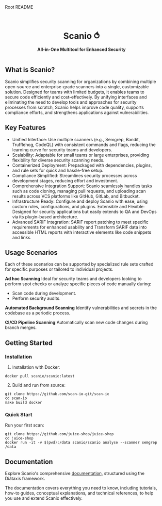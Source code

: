 Root README

<div align="center">
  <br>
  <h1>Scanio ⥀</h1>
  <strong>All-in-One Multitool for Enhanced Security</strong>
</div>
<br>

## What is Scanio?

Scanio simplifies security scanning for organizations by combining multiple open-source and enterprise-grade scanners into a single, customizable solution. Designed for teams with limited budgets, it enables teams to secure code efficiently and cost-effectively. By unifying interfaces and eliminating the need to develop tools and approaches for security processes from scratch, Scanio helps improve code quality, supports compliance efforts, and strengthens applications against vulnerabilities.

## Key Features
- Unified Interface: Use multiple scanners (e.g., Semgrep, Bandit, Trufflehog, CodeQL) with consistent commands and flags, reducing the learning curve for security teams and developers.
- Scalability: Adaptable for small teams or large enterprises, providing flexibility for diverse security scanning needs.
- Containerized Deployment: Prepackaged with dependencies, plugins, and rule sets for quick and hassle-free setup.
- Compliance Simplified: Streamlines security processes across development stages, reducing effort and investment.
- Comprehensive Integration Support: Scanio seamlessly handles tasks such as code cloning, managing pull requests, and uploading scan results across VCS platforms like GitHub, GitLab, and Bitbucket.
- Infrastructure Ready: Configure and deploy Scanio with ease, using custom rules, configurations, and plugins.
Extensible and Flexible: Designed for security applications but easily extends to QA and DevOps via its plugin-based architecture.
- Advanced SARIF Integration: SARIF report patching to meet specific requirements for enhanced usability and Transform SARIF data into accessible HTML reports with interactive elements like code snippets and links.

## Usage Scenarios
Each of these scenarios can be supported by specialized rule sets crafted for specific purposes or tailored to individual projects.

**Ad hoc Scanning**
Ideal for security teams and developers looking to perform spot checks or analyze specific pieces of code manually during:
- Scan code during development.
- Perform security audits.

**Automated Background Scanning**
Identify vulnerabilities and secrets in the codebase as a periodic process.

**CI/CD Pipeline Scanning**
Automatically scan new code changes during branch merges.

## Getting Started
### Installation
1) Installation with Docker:
```
docker pull scanio/scanio:latest
```

2) Build and run from source:
```
git clone https://github.com/scan-io-git/scan-io
cd scan-io
make build docker
```

### Quick Start
Run your first scan:
```
git clone https://github.com/juice-shop/juice-shop
cd juice-shop
docker run -it -v $(pwd):/data scanio/scanio analyse --scanner semgrep /data
```

## Documentation
Explore Scanio's comprehensive [documentation](/docs/readme.md), structured using the Diátaxis framework.  

The documentation covers everything you need to know, including tutorials, how-to guides, conceptual explanations, and technical references, to help you use and extend Scanio effectively.